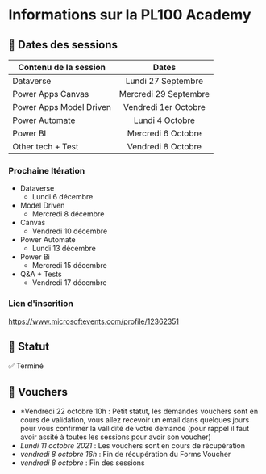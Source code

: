 # Informations sur la PL100 Academy

## :calendar: Dates des sessions

| <center> Contenu de la session </center> | Dates |
| --- | :---: |
| Dataverse | Lundi 27 Septembre |
| Power Apps Canvas  | Mercredi 29 Septembre |
| Power Apps Model Driven | Vendredi 1er Octobre |
| Power Automate | Lundi 4 Octobre |
| Power BI | Mercredi 6 Octobre |
| Other tech + Test | Vendredi 8 Octobre   |

### Prochaine Itération
- Dataverse
  - Lundi 6 décembre 
- Model Driven
  - Mercredi 8 décembre
- Canvas
  - Vendredi 10 décembre
- Power Automate
  - Lundi 13 décembre
- Power Bi
  - Mercredi 15 décembre
- Q&A + Tests
  - Vendredi 17 décembre

### Lien d'inscrition
https://www.microsoftevents.com/profile/12362351

## :dart: Statut

:white_check_mark: Terminé

## :gift: Vouchers

- *Vendredi 22 octobre 10h : Petit statut, les demandes vouchers sont en cours de validation, vous allez recevoir un email dans quelques jours pour vous confirmer la vallidité de votre demande (pour rappel il faut avoir assité à toutes les sessions pour avoir son voucher)
- *Lundi 11 octobre 2021* : Les vouchers sont en cours de récupération
- *vendredi 8 octobre 16h* : Fin de récupération du Forms Voucher
- *vendredi 8 octobre* : Fin des sessions
